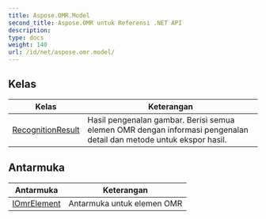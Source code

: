 ```yaml
---
title: Aspose.OMR.Model
second_title: Aspose.OMR untuk Referensi .NET API
description: 
type: docs
weight: 140
url: /id/net/aspose.omr.model/
---
```



## Kelas

| Kelas | Keterangan |
| --- | --- |
| [RecognitionResult](./recognitionresult/) | Hasil pengenalan gambar. Berisi semua elemen OMR dengan informasi pengenalan detail dan metode untuk ekspor hasil. |
## Antarmuka

| Antarmuka | Keterangan |
| --- | --- |
| [IOmrElement](./iomrelement/) | Antarmuka untuk elemen OMR |


